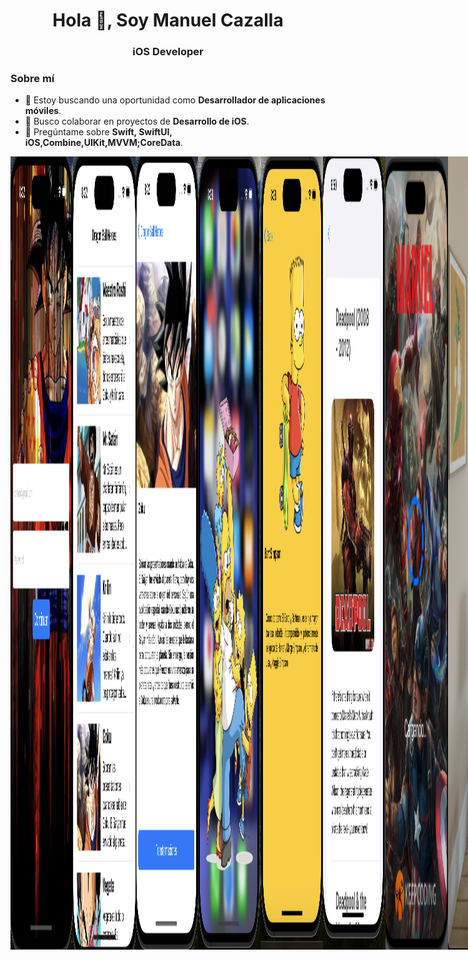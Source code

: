 <h1 align="center">Hola 👋, Soy Manuel Cazalla</h1>
<h3 align="center">iOS Developer</h3>

### Sobre mí
- 🔭 Estoy buscando una oportunidad como **Desarrollador de aplicaciones móviles**.
- 👯 Busco colaborar en proyectos de **Desarrollo de iOS**.
- 💬 Pregúntame sobre **Swift, SwiftUI, iOS,Combine,UIKit,MVVM;CoreData**.





<div style="display: flex;">
  <img src="https://github.com/ManuelCAZALLA/ManuelCAZALLA/raw/main/Captura%20de%20pantalla%202023-10-12%20a%20las%208.22.38.png"" alt="Imagen 1" style="width: 100px; height: auto;">
  <img src="https://github.com/ManuelCAZALLA/ManuelCAZALLA/blob/main/Captura%20de%20pantalla%202023-10-12%20a%20las%208.23.26.png" alt="Imagen 2" style="width: 100px; height: auto;">
  <img src="https://github.com/ManuelCAZALLA/ManuelCAZALLA/blob/main/Captura%20de%20pantalla%202023-10-12%20a%20las%208.23.45.png" alt="Imagen 3" style="width: 100px; height: auto;">
  <img src="https://github.com/ManuelCAZALLA/ManuelCAZALLA/blob/main/Captura%20de%20pantalla%202023-10-12%20a%20las%208.28.30.png" alt="Imagen 4" style="width: 100px; height: auto;">
  <img src="https://github.com/ManuelCAZALLA/ManuelCAZALLA/blob/main/Captura%20de%20pantalla%202023-10-12%20a%20las%208.28.54.png" alt="Imagen 5" style="width: 100px; height: auto;">
   <img src="https://github.com/ManuelCAZALLA/ManuelCAZALLA/blob/main/imagen6.png" alt="Imagen 6" style="width: 100px; height: auto;">
<img src="https://github.com/ManuelCAZALLA/ManuelCAZALLA/blob/main/Imagen7.png" alt="Imagen 7" style="width: 100px; height: auto;">
<img src="https://github.com/ManuelCAZALLA/ManuelCAZALLA/blob/main/VisionPro.png" alt="Vision Pro" style="width: 300px; height: auto;">
<div style="display: flex;">

 
# Habilidades Técnicas:


Desarrollo de aplicaciones nativas para iOS utilizando Swift, UIKit y SwiftUI.
Experiencia en la implementación de patrones de diseño como MVVM y MVC.
Persistencia de datos con Coredata, Swiftdata, UserDefault y Keychain.
Programación reactiva con Combine y RXSwift

## Herramientas y Entornos:

Dominio de Xcode como entorno de desarrollo integrado (IDE).
Control de versiones con Git, GitHub y GitFlow.
Conocimiento de Github Action y Fastlane para automatización de tareas.
Organización de tareas y trello y Jira 

# Frameworks y Librerías:

Uso  de Core Data y SwiftData para la gestión de datos en aplicaciones iOS.
Uso de Keychain para guardar los datos sensibles del usuario.
Integración de MapKit para la implementación de mapas y ubicación.
Programación reactiva con Combine y RXSwift.
Async Await para que la navegación sea mas fluida y el código mas legible y fácil de mantener.
Implementación de animaciones complejas con Core Animation.

## Pruebas y Calidad del Código:

Desarrollo de pruebas unitarias con XCTest para garantizar la robustez del código.
Experiencia en la implementación de pruebas de interfaz de usuario para garantizar una experiencia fluida para el usuario final.

# Gestión de Dependencias:

Uso efectivo de gestores de dependencias como CocoaPods y Swift Package Manager.
Integración y gestión de bibliotecas externas para mejorar la eficiencia del desarrollo.

## Diseño de Interfaces de Usuario:

Creación de interfaces atractivas y funcionales utilizando UIKit y SwiftUI.

### Sobre mí
- 🔯 Estoy buscando una oportunidad como **Desarrollador de aplicaciones móviles**.
- 👯 Busco colaborar en proyectos de **Desarrollo de iOS**.
- 💬 Pregúntame sobre **Swift, SwiftUI, iOS, Combine, UIKit, MVVM, CoreData**.

## 📚 **Certificaciones en Desarrollo de iOS y Programación Móvil**

- [**Bootcamp Desarrollo de Apps Móviles Fullstack**](https://github.com/ManuelCAZALLA/ManuelCAZALLA/raw/main/Bootcamp%20Desarrollo%20de%20Apps%20M%C3%B3viles%20Fullstack.pdf) - KeepCoding®  
- [**Aprende a Programar desde Cero - Full Stack Junior Bootcamp**](https://github.com/ManuelCAZALLA/ManuelCAZALLA/raw/main/Aprende%20a%20Programar%20desde%20Cero%20-%20Full%20Stack%20Junior%20Bootcamp.pdf) - KeepCoding®  
- [**Curso de Desarrollo Apps iOS con Swift**](https://github.com/ManuelCAZALLA/ManuelCAZALLA/raw/main/Curso%20de%20Desarrollo%20Apps%20iOS%20con%20Swift.pdf) - KeepCoding®  
- [**Curso de Git, Github y SourceTree**](https://github.com/ManuelCAZALLA/ManuelCAZALLA/raw/main/Curso%20de%20Git%2C%20Github%20y%20SourceTree.pdf) - KeepCoding®  
- [**Desarrollo de Apps para iOS con Storyboards**](https://github.com/ManuelCAZALLA/ManuelCAZALLA/raw/main/Desarrollo%20de%20Apps%20para%20iOS%20con%20Storyboards.pdf) - KeepCoding®  
- [**Curso de Despliegue iOS y Android**](https://github.com/ManuelCAZALLA/ManuelCAZALLA/raw/main/Curso%20de%20Despliegue%20iOS%20y%20Android.pdf) - KeepCoding®  
- [**Curso de Firebase**](https://github.com/ManuelCAZALLA/ManuelCAZALLA/raw/main/Curso%20de%20Firebase.pdf) - KeepCoding®  
- [**Curso de Fundamentos Android**](https://github.com/ManuelCAZALLA/ManuelCAZALLA/raw/main/Curso%20de%20Fundamentos%20Android.pdf) - KeepCoding®  
- [**Curso de Git**](https://github.com/ManuelCAZALLA/ManuelCAZALLA/raw/main/Curso%20de%20Git.pdf) - KeepCoding®  
- [**Lenguaje Kotlin**](https://github.com/ManuelCAZALLA/ManuelCAZALLA/raw/main/Lenguaje%20Kotlin.pdf) - KeepCoding®  
- [**Lenguaje Swift**](https://github.com/ManuelCAZALLA/ManuelCAZALLA/raw/main/Lenguaje%20Swift.pdf) - KeepCoding®  
- [**Mobile 101**](https://github.com/ManuelCAZALLA/ManuelCAZALLA/raw/main/Mobile%20101.pdf) - KeepCoding®  
- [**Modelo de Datos e Introducción a SQL**](https://github.com/ManuelCAZALLA/ManuelCAZALLA/raw/main/Modelo%20de%20Datos%20e%20Introducci%C3%B3n%20a%20SQL.pdf) - KeepCoding®  
- [**Patrones de Diseño**](https://github.com/ManuelCAZALLA/ManuelCAZALLA/raw/main/Patrones%20de%20Dise%C3%B1o.pdf) - KeepCoding®  
- [**Programación Orientada a Objetos**](https://github.com/ManuelCAZALLA/ManuelCAZALLA/raw/main/Programaci%C3%B3n%20Orientada%20a%20Objetos.pdf) - KeepCoding®  
- [**Server Side Swift**](https://github.com/ManuelCAZALLA/ManuelCAZALLA/raw/main/Server%20Side%20Swift.pdf) - KeepCoding®  
- [**UX Móvil & Diseño UI**](https://github.com/ManuelCAZALLA/ManuelCAZALLA/raw/main/UX%20M%C3%B3vil%20%26%20Dise%C3%B1o%20UI.pdf) - KeepCoding®  
- [**iOS Avanzado**](https://github.com/ManuelCAZALLA/ManuelCAZALLA/raw/main/iOS%20Avanzado.pdf) - KeepCoding®  
- [**iOS Superpoderes**](https://github.com/ManuelCAZALLA/ManuelCAZALLA/raw/main/iOS%20Superpoderes.pdf) - KeepCoding®  




![Estadísticas Generales](https://github-readme-stats.vercel.app/api?username=ManuelCAZALLA&show_icons=true&count_private=true)






### Conéctate conmigo:
- LinkedIn: [Manuel Cazalla](https://linkedin.com/in/manuel-cazalla-colmenero-965bb110a)
- Facebook: [Manuel Cazalla](https://www.facebook.com/manuel.cazallacolmenero)
- Correo electrónico: [manuelcm23@hotmail.com](mailto:manuelcm23@hotmail.com)
- Teléfono: 622077578






